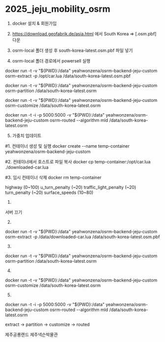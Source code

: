 # 2025_jeju_mobility_osrm

1. docker 설치 & 회원가입
2. https://download.geofabrik.de/asia.html
에서 South Korea	 =>  [.osm.pbf] 다운
3. osrm-local 폴더 생성 후 south-korea-latest.osm.pbf 파일 넣기

4. osrm-local 폴더 경로에서 powersell 실행

docker run -t -v "${PWD}:/data" yeahwonzena/osrm-backend-jeju-custom osrm-extract -p /opt/car.lua /data/south-korea-latest.osm.pbf

docker run -t -v "${PWD}:/data" yeahwonzena/osrm-backend-jeju-custom osrm-partition /data/south-korea-latest.osrm

docker run -t -v "${PWD}:/data" yeahwonzena/osrm-backend-jeju-custom osrm-customize /data/south-korea-latest.osrm

docker run -t -i -p 5000:5000 -v "${PWD}:/data" yeahwonzena/osrm-backend-jeju-custom osrm-routed --algorithm mld /data/south-korea-latest.osrm


5. 가중치 업데이트

#1. 컨테이너 생성 및 실행
docker create --name temp-container yeahwonzena/osrm-backend-jeju-custom

#2. 컨테이너에서 호스트로 파일 복사
docker cp temp-container:/opt/car.lua ./downloaded-car.lua

#3. 임시 컨테이너 삭제
docker rm temp-container


highway (0~100)
u_turn_penalty (~20)
traffic_light_penalty (~20)
turn_penalty (~20)
surface_speeds (10~80)


1. 
서버 끄기

2. 
docker run -t -v "${PWD}:/data" yeahwonzena/osrm-backend-jeju-custom osrm-extract -p /data/downloaded-car.lua /data/south-korea-latest.osm.pbf

3. 
docker run -t -v "${PWD}:/data" yeahwonzena/osrm-backend-jeju-custom osrm-partition /data/south-korea-latest.osrm

4. 
docker run -t -v "${PWD}:/data" yeahwonzena/osrm-backend-jeju-custom osrm-customize /data/south-korea-latest.osrm

5. 
docker run -t -i -p 5000:5000 -v "${PWD}:/data" yeahwonzena/osrm-backend-jeju-custom osrm-routed --algorithm mld /data/south-korea-latest.osrm

extract -> partition -> customize -> routed

제주공룡랜드
제주넥슨박물관
